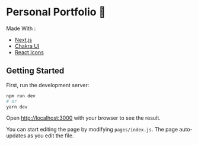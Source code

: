 # Personal Portfolio 🎉

Made With :

- [Next.js](https://nextjs.org/)
- [Chakra UI](https://chakra-ui.com/)
- [React Icons](https://react-icons.github.io/react-icons/)

## Getting Started

First, run the development server:

```bash
npm run dev
# or
yarn dev
```

Open [http://localhost:3000](http://localhost:3000) with your browser to see the result.

You can start editing the page by modifying `pages/index.js`. The page auto-updates as you edit the file.
